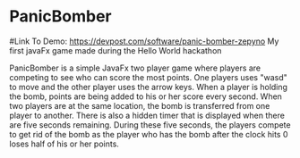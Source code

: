 # PanicBomber
#Link To Demo: https://devpost.com/software/panic-bomber-zepyno
My first javaFx game made during the Hello World hackathon


PanicBomber is a simple JavaFx two player game where players are competing to see who can score the most points. One players uses "wasd" to move and the other player uses the arrow keys. When a player is holding the bomb, points are being added to his or her score every second. When two players are at the same location, the bomb is transferred from one player to another. There is also a hidden timer that is displayed when there are five seconds remaining. During these five seconds, the players compete to get rid of the bomb as the player who has the bomb after the clock hits 0 loses half of his or her points.

